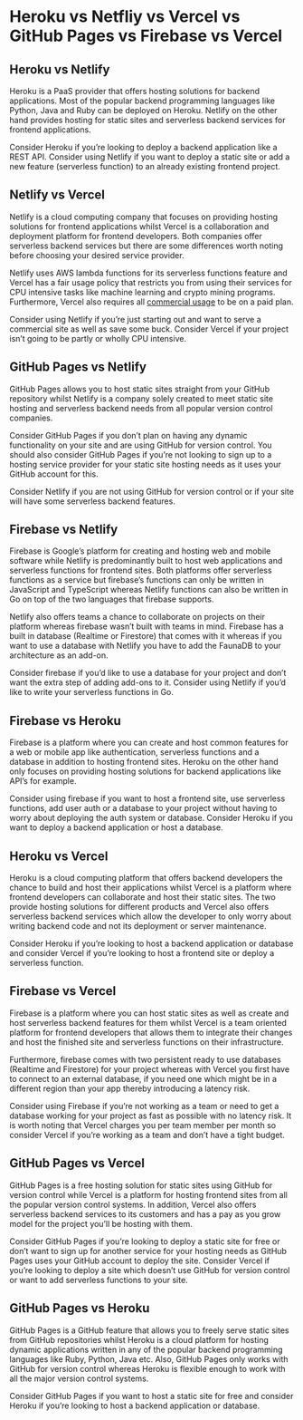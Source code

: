 # Heroku vs Netfliy vs Vercel vs GitHub Pages vs Firebase vs Vercel

## Heroku vs Netlify
Heroku is a PaaS provider that offers hosting solutions for backend applications. Most of the popular backend programming languages like Python, Java and Ruby can be deployed on Heroku. Netlify on the other hand provides hosting for static sites and serverless backend services for frontend applications. 

Consider Heroku if you’re looking to deploy a backend application like a REST API. 
Consider using Netlify if you want to deploy a static site or add a new feature (serverless function) to an already existing frontend project.

## Netlify vs Vercel
Netlify is a cloud computing company that focuses on providing hosting solutions for frontend applications whilst Vercel is a collaboration and deployment platform for frontend developers. Both companies offer serverless backend services but there are some differences worth noting before choosing your desired service provider.

Netlify uses AWS lambda functions for its serverless functions feature and Vercel has a fair usage policy that restricts you from using their services for CPU intensive tasks like machine learning and crypto mining programs. Furthermore, Vercel also requires all [commercial usage](https://vercel.com/docs/platform/fair-use-policy#commercial-usage) to be on a paid plan. 

Consider using Netlify if you’re just starting out and want to serve a commercial site as well as save some buck. Consider Vercel if your project isn’t going to be partly or wholly CPU intensive.

## GitHub Pages vs Netlify
GitHub Pages allows you to host static sites straight from your GitHub repository whilst Netlify is a company solely created to meet static site hosting and serverless backend needs from all popular version control companies.

Consider GitHub Pages if you don’t plan on having any dynamic functionality on your site and are using GitHub for version control. You should also consider GitHub Pages if you’re not looking to sign up to a hosting service provider for your static site hosting needs as it uses your GitHub account for this. 

Consider Netlify if you are not using GitHub for version control or if your site will have some serverless backend features.

## Firebase vs Netlify
Firebase is Google’s platform for creating and hosting web and mobile software while Netlify is predominantly built to host web applications and serverless functions for frontend sites. Both platforms offer serverless functions as a service but firebase’s functions can only be written in JavaScript and TypeScript whereas Netlify functions can also be written in Go on top of the two languages that firebase supports. 

Netlify also offers teams a chance to collaborate on projects on their platform whereas firebase wasn’t built with teams in mind. Firebase has a built in database (Realtime or Firestore) that comes with it whereas if you want to use a database with Netlify you have to add the FaunaDB to your architecture as an add-on. 

Consider firebase if you’d like to use a database for your project and don’t want the extra step of adding add-ons to it. Consider using Netlify if you’d like to write your serverless functions in Go.

## Firebase vs Heroku 
Firebase is a platform where you can create and host common features for a web or mobile app like authentication, serverless functions and a database in addition to hosting frontend sites. Heroku on the other hand only focuses on providing hosting solutions for backend applications like API’s for example. 

Consider using firebase if you want to host a frontend site, use serverless functions, add user auth or a database to your project without having to worry about deploying the auth system or database. Consider Heroku if you want to deploy a backend application or host a database.

## Heroku vs Vercel
Heroku is a cloud computing platform that offers backend developers the chance to build and host their applications whilst Vercel is a platform where frontend developers can collaborate and host their static sites. The two provide hosting solutions for different products and Vercel also offers serverless backend services which allow the developer to only worry about writing backend code and not its deployment or server maintenance.

Consider Heroku if you’re looking to host a backend application or database and consider Vercel if you’re looking to host a frontend site or deploy a serverless function.

## Firebase vs Vercel
Firebase is a platform where you can host static sites as well as create and host serverless backend features for them whilst Vercel is a team oriented platform for frontend developers that allows them to integrate their changes and host the finished site and serverless functions on their infrastructure. 

Furthermore, firebase comes with two persistent ready to use databases (Realtime and Firestore) for your project whereas with Vercel you first have to connect to an external database, if you need one which might be in a different region than your app thereby introducing a latency risk. 

Consider using Firebase if you’re not working as a team or need to get a database working for your project as fast as possible with no latency risk. It is worth noting that Vercel charges you per team member per month so consider Vercel if you’re working as a team and don’t have a tight budget. 

## GitHub Pages vs Vercel
GitHub Pages is a free hosting solution for static sites using GitHub for version control while Vercel is a platform for hosting frontend sites from all the popular version control systems. In addition, Vercel also offers serverless backend services to its customers and has a pay as you grow model for the project you’ll be hosting with them.

Consider GitHub Pages if you’re looking to deploy a static site for free or don’t want to sign up for another service for your hosting needs as GitHub Pages uses your GitHub account to deploy the site. Consider Vercel if you’re looking to deploy a site which doesn’t use GitHub for version control or want to add serverless functions to your site. 

## GitHub Pages vs Heroku
GitHub Pages is a GitHub feature that allows you to freely serve static sites from GitHub repositories whilst Heroku is a cloud platform for hosting dynamic applications written in any of the popular backend programming languages like Ruby, Python, Java etc. Also, GitHub Pages only works with GitHub for version control whereas Heroku is flexible enough to work with all the major version control systems. 

Consider GitHub Pages if you want to host a static site for free and consider Heroku if you’re looking to host a backend application or database.
